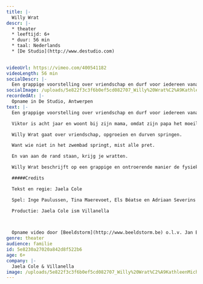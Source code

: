 ```yaml
---
title: |-
  Willy Wrat
descr: |-
  * theater
  * leeftijd: 6+
  * duur: 56 min
  * taal: Nederlands
  * [De Studio](http://www.destudio.com)

  ‍
videoUrl: https://vimeo.com/400541182
videoLength: 56 min
socialDescr: |-
  Een grappige voorstelling over vriendschap en durf voor iedereen vanaf 6 jaar.Viktor is acht jaar en woont bij zijn mama, omdat zijn papa het moeilijk heeft met zichzelf. Viktor wil niet zwemmen. In de zwemles van juf Esmeralda wordt Viktor besmet met Willy, de voetwrat.Mama verklaart de oorlog aan Willy. Willy verklaart de oorlog aan iedereen. Tot Viktor vriendschap sluit met Willy.Willy Wrat gaat over vriendschap, opgroeien en durven springen.Want wie niet in het zwembad springt, mist alle pret. En van aan de rand staan, krijg je wratten.Willy Wrat beschrijft op een grappige en ontroerende manier de fysieke en mentale veerkracht van een kind. Een wratvriendelijke voorstelling gespeeld door de fine fleur van het jeugdtheater.
socialImage: /uploads/5e822f3c3f6b0ef5cd082707_Willy%20Wrat%C2%A9KathleenMichiels%20kopie.jpg
recordedAt: |-
  Opname in De Studio, Antwerpen
text: |-
  Een grappige voorstelling over vriendschap en durf voor iedereen vanaf 6 jaar.

  Viktor is acht jaar en woont bij zijn mama, omdat zijn papa het moeilijk heeft met zichzelf. Viktor wil niet zwemmen. In de zwemles van juf Esmeralda wordt Viktor besmet met Willy, de voetwrat.Mama verklaart de oorlog aan Willy. Willy verklaart de oorlog aan iedereen. Tot Viktor vriendschap sluit met Willy.

  Willy Wrat gaat over vriendschap, opgroeien en durven springen.

  Want wie niet in het zwembad springt, mist alle pret.

  En van aan de rand staan, krijg je wratten.

  Willy Wrat beschrijft op een grappige en ontroerende manier de fysieke en mentale veerkracht van een kind. Een wratvriendelijke voorstelling gespeeld door de fine fleur van het jeugdtheater.

  #####Credits

  Tekst en regie: Jaela Cole

  Spel: Inge Paulussen, Tina Maerevoet, Els Béatse en Adriaan Severins

  Productie: Jaela Cole ism Villanella

  ‍

  Opname video door [Beeldstorm](http://www.beeldstorm.be) o.l.v. Jan Bosteels
genre: theater
audience: familie
id: 5e8230a27020a842d8f522b6
age: 6+
company: |-
  Jaela Cole & Villanella
image: /uploads/5e822f3c3f6b0ef5cd082707_Willy%20Wrat%C2%A9KathleenMichiels%20kopie.jpg
---
```

